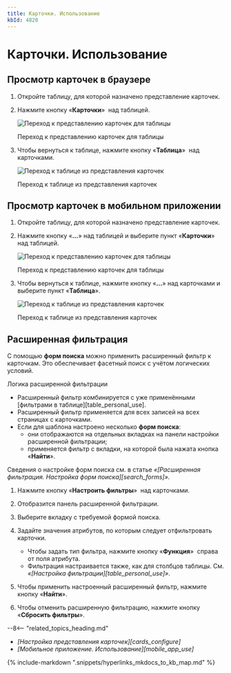 ```yaml
---
title: Карточки. Использование
kbId: 4820
---
```


# Карточки. Использование

## Просмотр карточек в браузере

1. Откройте таблицу, для которой назначено представление карточек.
2. Нажмите кнопку «**Карточки**» *‌* над таблицей.

   ![Переход к представлению карточек для таблицы](/platform/v5.0/using_the_system/img/cards_switch_from_table_desktop.png)

   Переход к представлению карточек для таблицы
3. Чтобы вернуться к таблице, нажмите кнопку «**Таблица**» *‌* над карточками.

   ![Переход к таблице из представления карточек](/platform/v5.0/using_the_system/img/cards_switch_to_table_desktop.png)

   Переход к таблице из представления карточек

## Просмотр карточек в мобильном приложении

1. Откройте таблицу, для которой назначено представление карточек.
2. Нажмите кнопку «**…**» над таблицей и выберите пункт «**Карточки**» над таблицей.

   ![Переход к представлению карточек для таблицы](/platform/v5.0/using_the_system/img/cards_switch_from_table_mobile.png)

   Переход к представлению карточек для таблицы
3. Чтобы вернуться к таблице, нажмите кнопку «**…**» над карточками и выберите пункт «**Таблица**».

   ![Переход к таблице из представления карточек](/platform/v5.0/using_the_system/img/cards_switch_to_table_mobile.png)

   Переход к таблице из представления карточек

## Расширенная фильтрация

С помощью **форм поиска** можно применить расширенный фильтр к карточкам. Это обеспечивает фасетный поиск с учётом логических условий.

Логика расширенной фильтрации

- Расширенный фильтр комбинируется с уже применёнными [фильтрами в таблице][table_personal_use].
- Расширенный фильтр применяется для всех записей на всех страницах с карточками.
- Если для шаблона настроено несколько **форм поиска**:
  - они отображаются на отдельных вкладках на панели настройки расширенной фильтрации;
  - применяется фильтр с вкладки, на которой была нажата кнопка «**Найти**».

Сведения о настройке форм поиска см. в статье *«[Расширенная фильтрация. Настройка форм поиска][search_forms]»*.

1. Нажмите кнопку «**Настроить фильтры**» *‌* над карточками.
2. Отобразится панель расширенной фильтрации.
3. Выберите вкладку с требуемой формой поиска.
4. Задайте значения атрибутов, по которым следует отфильтровать карточки.

   - Чтобы задать тип фильтра, нажмите кнопку «**Функция**» *‌* справа от поля атрибута.
   - Фильтрация настраивается также, как для столбцов таблицы. См. *«[Настройка фильтрации][table_personal_use]»*.
5. Чтобы применить настроенный расширенный фильтр, нажмите кнопку «**Найти**».
6. Чтобы отменить расширенную фильтрацию, нажмите кнопку «**Сбросить фильтры**».

--8<-- "related_topics_heading.md"

- *[Настройка представления карточек][cards_configure]*
- *[Мобильное приложение. Использование][mobile_app_use]*

{% include-markdown ".snippets/hyperlinks_mkdocs_to_kb_map.md" %}
